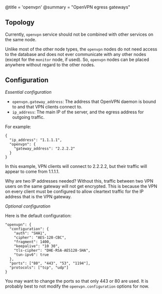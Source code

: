 @title = 'openvpn'
@summary = "OpenVPN egress gateways"

Topology
------------------

Currently, `openvpn` service should not be combined with other services on the same node.

Unlike most of the other node types, the `openvpn` nodes do not need access to the database and does not ever communicate with any other nodes (except for the `monitor` node, if used). So, `openvpn` nodes can be placed anywhere without regard to the other nodes.

Configuration
---------------------

*Essential configuration*

* `openvpn.gateway_address`: The address that OpenVPN daemon is bound to and that VPN clients connect to.
* `ip_address`: The main IP of the server, and the egress address for outgoing traffic.

For example:

    {
      "ip_address": "1.1.1.1",
      "openvpn": {
        "gateway_address": "2.2.2.2"
      }
    }

In this example, VPN clients will connect to 2.2.2.2, but their traffic will appear to come from 1.1.1.1.

Why are two IP addresses needed? Without this, traffic between two VPN users on the same gateway will not get encrypted. This is because the VPN on every client must be configured to allow cleartext traffic for the IP address that is the VPN gateway.

*Optional configuration*

Here is the default configuration:

    "openvpn": {
      "configuration": {
        "auth": "SHA1",
        "cipher": "AES-128-CBC",
        "fragment": 1400,
        "keepalive": "10 30",
        "tls-cipher": "DHE-RSA-AES128-SHA",
        "tun-ipv6": true
      },
      "ports": ["80", "443", "53", "1194"],
      "protocols": ["tcp", "udp"]
    }

You may want to change the ports so that only 443 or 80 are used. It is probably best to not modify the `openvpn.configuration` options for now.